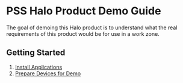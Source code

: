 # PSS Halo Product Demo Guide

The goal of demoing this Halo product is to understand what the real requirements of this product would be for use in a work zone. 

## Getting Started <!-- {docsify-ignore} -->
1. [Install Applications](install_apps)
2. [Prepare Devices for Demo](prep_devices)


